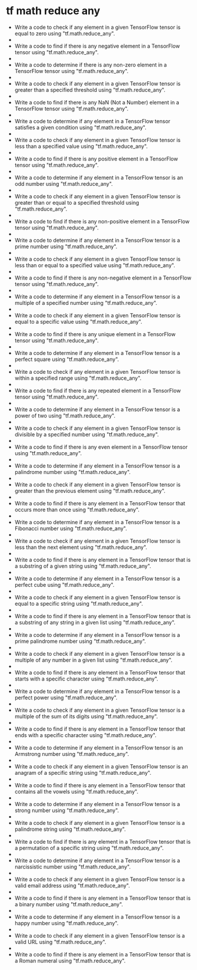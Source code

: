 # tf math reduce any

- Write a code to check if any element in a given TensorFlow tensor is equal to zero using "tf.math.reduce_any".
- 
- Write a code to find if there is any negative element in a TensorFlow tensor using "tf.math.reduce_any".
- 
- Write a code to determine if there is any non-zero element in a TensorFlow tensor using "tf.math.reduce_any".
- 
- Write a code to check if any element in a given TensorFlow tensor is greater than a specified threshold using "tf.math.reduce_any".
- 
- Write a code to find if there is any NaN (Not a Number) element in a TensorFlow tensor using "tf.math.reduce_any".
- 
- Write a code to determine if any element in a TensorFlow tensor satisfies a given condition using "tf.math.reduce_any".
- 
- Write a code to check if any element in a given TensorFlow tensor is less than a specified value using "tf.math.reduce_any".
- 
- Write a code to find if there is any positive element in a TensorFlow tensor using "tf.math.reduce_any".
- 
- Write a code to determine if any element in a TensorFlow tensor is an odd number using "tf.math.reduce_any".
- 
- Write a code to check if any element in a given TensorFlow tensor is greater than or equal to a specified threshold using "tf.math.reduce_any".
- 
- Write a code to find if there is any non-positive element in a TensorFlow tensor using "tf.math.reduce_any".
- 
- Write a code to determine if any element in a TensorFlow tensor is a prime number using "tf.math.reduce_any".
- 
- Write a code to check if any element in a given TensorFlow tensor is less than or equal to a specified value using "tf.math.reduce_any".
- 
- Write a code to find if there is any non-negative element in a TensorFlow tensor using "tf.math.reduce_any".
- 
- Write a code to determine if any element in a TensorFlow tensor is a multiple of a specified number using "tf.math.reduce_any".
- 
- Write a code to check if any element in a given TensorFlow tensor is equal to a specific value using "tf.math.reduce_any".
- 
- Write a code to find if there is any unique element in a TensorFlow tensor using "tf.math.reduce_any".
- 
- Write a code to determine if any element in a TensorFlow tensor is a perfect square using "tf.math.reduce_any".
- 
- Write a code to check if any element in a given TensorFlow tensor is within a specified range using "tf.math.reduce_any".
- 
- Write a code to find if there is any repeated element in a TensorFlow tensor using "tf.math.reduce_any".
- 
- Write a code to determine if any element in a TensorFlow tensor is a power of two using "tf.math.reduce_any".
- 
- Write a code to check if any element in a given TensorFlow tensor is divisible by a specified number using "tf.math.reduce_any".
- 
- Write a code to find if there is any even element in a TensorFlow tensor using "tf.math.reduce_any".
- 
- Write a code to determine if any element in a TensorFlow tensor is a palindrome number using "tf.math.reduce_any".
- 
- Write a code to check if any element in a given TensorFlow tensor is greater than the previous element using "tf.math.reduce_any".
- 
- Write a code to find if there is any element in a TensorFlow tensor that occurs more than once using "tf.math.reduce_any".
- 
- Write a code to determine if any element in a TensorFlow tensor is a Fibonacci number using "tf.math.reduce_any".
- 
- Write a code to check if any element in a given TensorFlow tensor is less than the next element using "tf.math.reduce_any".
- 
- Write a code to find if there is any element in a TensorFlow tensor that is a substring of a given string using "tf.math.reduce_any".
- 
- Write a code to determine if any element in a TensorFlow tensor is a perfect cube using "tf.math.reduce_any".
- 
- Write a code to check if any element in a given TensorFlow tensor is equal to a specific string using "tf.math.reduce_any".
- 
- Write a code to find if there is any element in a TensorFlow tensor that is a substring of any string in a given list using "tf.math.reduce_any".
- 
- Write a code to determine if any element in a TensorFlow tensor is a prime palindrome number using "tf.math.reduce_any".
- 
- Write a code to check if any element in a given TensorFlow tensor is a multiple of any number in a given list using "tf.math.reduce_any".
- 
- Write a code to find if there is any element in a TensorFlow tensor that starts with a specific character using "tf.math.reduce_any".
- 
- Write a code to determine if any element in a TensorFlow tensor is a perfect power using "tf.math.reduce_any".
- 
- Write a code to check if any element in a given TensorFlow tensor is a multiple of the sum of its digits using "tf.math.reduce_any".
- 
- Write a code to find if there is any element in a TensorFlow tensor that ends with a specific character using "tf.math.reduce_any".
- 
- Write a code to determine if any element in a TensorFlow tensor is an Armstrong number using "tf.math.reduce_any".
- 
- Write a code to check if any element in a given TensorFlow tensor is an anagram of a specific string using "tf.math.reduce_any".
- 
- Write a code to find if there is any element in a TensorFlow tensor that contains all the vowels using "tf.math.reduce_any".
- 
- Write a code to determine if any element in a TensorFlow tensor is a strong number using "tf.math.reduce_any".
- 
- Write a code to check if any element in a given TensorFlow tensor is a palindrome string using "tf.math.reduce_any".
- 
- Write a code to find if there is any element in a TensorFlow tensor that is a permutation of a specific string using "tf.math.reduce_any".
- 
- Write a code to determine if any element in a TensorFlow tensor is a narcissistic number using "tf.math.reduce_any".
- 
- Write a code to check if any element in a given TensorFlow tensor is a valid email address using "tf.math.reduce_any".
- 
- Write a code to find if there is any element in a TensorFlow tensor that is a binary number using "tf.math.reduce_any".
- 
- Write a code to determine if any element in a TensorFlow tensor is a happy number using "tf.math.reduce_any".
- 
- Write a code to check if any element in a given TensorFlow tensor is a valid URL using "tf.math.reduce_any".
- 
- Write a code to find if there is any element in a TensorFlow tensor that is a Roman numeral using "tf.math.reduce_any".